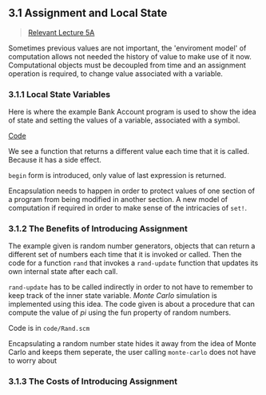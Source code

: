 ## 3.1 Assignment and Local State

> [Relevant Lecture 5A](https://youtu.be/a2Qt9uxhNSM?si=bnAnEcuD6LOevxlz)

Sometimes previous values are not important, the 'enviroment model' of computation
allows not needed the history of value to make use of it now. Computational objects
must be decoupled from time and an assignment operation is required, to change
value associated with a variable.

### 3.1.1 Local State Variables

Here is where the example Bank Account program is used to show the idea of state
and setting the values of a variable, associated with a symbol. 

[Code](code/AssignmentAndLocalState.scm)

We see a function that returns a different value each time that it is called.
Because it has a side effect.

`begin` form is introduced, only value of last expression is returned.

Encapsulation needs to happen in order to protect values of one section of a program
from being modified in another section. A new model of computation if required
in order to make sense of the intricacies of `set!`.

### 3.1.2 The Benefits of Introducing Assignment

The example given is random number generators, objects that can return a different
set of numbers each time that it is invoked or called. Then the code for a function
`rand` that invokes a `rand-update` function that updates its own internal state
after each call.

`rand-update` has to be called indirectly in order to not have to remember to keep
track of the inner state variable. *Monte Carlo* simulation is implemented using
this idea. The code given is about a procedure that can compute the value of *pi*
using the fun property of random numbers.

Code is in `code/Rand.scm`

Encapsulating a random number state hides it away from the idea of Monte Carlo
and keeps them seperate, the user calling `monte-carlo` does not have to worry about

### 3.1.3 The Costs of Introducing Assignment
